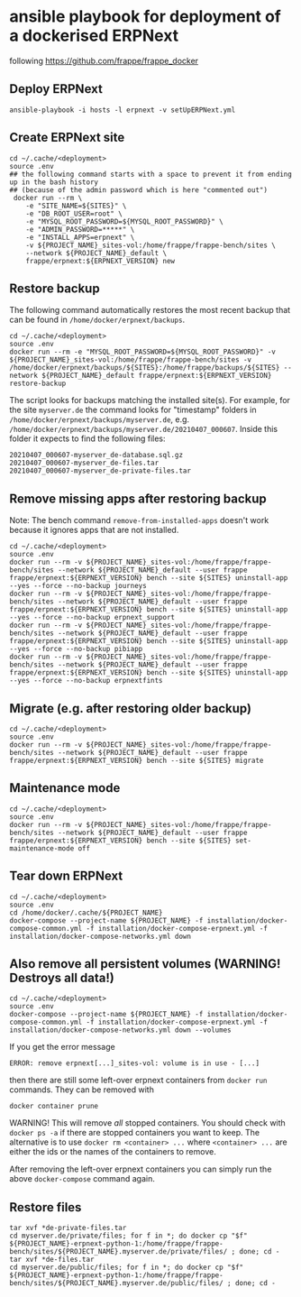 # ansible playbook for deployment of a dockerised ERPNext
following https://github.com/frappe/frappe_docker

## Deploy ERPNext

```
ansible-playbook -i hosts -l erpnext -v setUpERPNext.yml
```

## Create ERPNext site

```
cd ~/.cache/<deployment>
source .env
## the following command starts with a space to prevent it from ending up in the bash history
## (because of the admin password which is here "commented out")
 docker run --rm \
    -e "SITE_NAME=${SITES}" \
    -e "DB_ROOT_USER=root" \
    -e "MYSQL_ROOT_PASSWORD=${MYSQL_ROOT_PASSWORD}" \
    -e "ADMIN_PASSWORD=*****" \
    -e "INSTALL_APPS=erpnext" \
    -v ${PROJECT_NAME}_sites-vol:/home/frappe/frappe-bench/sites \
    --network ${PROJECT_NAME}_default \
    frappe/erpnext:${ERPNEXT_VERSION} new
```

## Restore backup

The following command automatically restores the most recent backup that can be found in
`/home/docker/erpnext/backups`.

```
cd ~/.cache/<deployment>
source .env
docker run --rm -e "MYSQL_ROOT_PASSWORD=${MYSQL_ROOT_PASSWORD}" -v ${PROJECT_NAME}_sites-vol:/home/frappe/frappe-bench/sites -v /home/docker/erpnext/backups/${SITES}:/home/frappe/backups/${SITES} --network ${PROJECT_NAME}_default frappe/erpnext:${ERPNEXT_VERSION} restore-backup
```

The script looks for backups matching the installed site(s).
For example, for the site `myserver.de` the command looks for "timestamp" folders in
`/home/docker/erpnext/backups/myserver.de`, e.g.
`/home/docker/erpnext/backups/myserver.de/20210407_000607`. Inside this folder it expects to
find the following files:
```
20210407_000607-myserver_de-database.sql.gz
20210407_000607-myserver_de-files.tar
20210407_000607-myserver_de-private-files.tar
```

## Remove missing apps after restoring backup

Note: The bench command `remove-from-installed-apps` doesn't work because it ignores apps that are not installed.

```
cd ~/.cache/<deployment>
source .env
docker run --rm -v ${PROJECT_NAME}_sites-vol:/home/frappe/frappe-bench/sites --network ${PROJECT_NAME}_default --user frappe frappe/erpnext:${ERPNEXT_VERSION} bench --site ${SITES} uninstall-app --yes --force --no-backup journeys
docker run --rm -v ${PROJECT_NAME}_sites-vol:/home/frappe/frappe-bench/sites --network ${PROJECT_NAME}_default --user frappe frappe/erpnext:${ERPNEXT_VERSION} bench --site ${SITES} uninstall-app --yes --force --no-backup erpnext_support
docker run --rm -v ${PROJECT_NAME}_sites-vol:/home/frappe/frappe-bench/sites --network ${PROJECT_NAME}_default --user frappe frappe/erpnext:${ERPNEXT_VERSION} bench --site ${SITES} uninstall-app --yes --force --no-backup pibiapp
docker run --rm -v ${PROJECT_NAME}_sites-vol:/home/frappe/frappe-bench/sites --network ${PROJECT_NAME}_default --user frappe frappe/erpnext:${ERPNEXT_VERSION} bench --site ${SITES} uninstall-app --yes --force --no-backup erpnextfints
```

## Migrate (e.g. after restoring older backup)

```
cd ~/.cache/<deployment>
source .env
docker run --rm -v ${PROJECT_NAME}_sites-vol:/home/frappe/frappe-bench/sites --network ${PROJECT_NAME}_default --user frappe frappe/erpnext:${ERPNEXT_VERSION} bench --site ${SITES} migrate
```

## Maintenance mode

```
cd ~/.cache/<deployment>
source .env
docker run --rm -v ${PROJECT_NAME}_sites-vol:/home/frappe/frappe-bench/sites --network ${PROJECT_NAME}_default --user frappe frappe/erpnext:${ERPNEXT_VERSION} bench --site ${SITES} set-maintenance-mode off
```

## Tear down ERPNext

```
cd ~/.cache/<deployment>
source .env
cd /home/docker/.cache/${PROJECT_NAME}
docker-compose --project-name ${PROJECT_NAME} -f installation/docker-compose-common.yml -f installation/docker-compose-erpnext.yml -f installation/docker-compose-networks.yml down
```

## Also remove all persistent volumes (WARNING! Destroys all data!)

```
cd ~/.cache/<deployment>
source .env
docker-compose --project-name ${PROJECT_NAME} -f installation/docker-compose-common.yml -f installation/docker-compose-erpnext.yml -f installation/docker-compose-networks.yml down --volumes
```

If you get the error message
```
ERROR: remove erpnext[...]_sites-vol: volume is in use - [...]
```
then there are still some left-over erpnext containers from `docker run` commands. They
can be removed with
```
docker container prune
```
WARNING! This will remove _all_ stopped containers. You should check with `docker ps -a` if there are
stopped containers you want to keep. The alternative is to use `docker rm <container> ...` where
`<container> ...` are either the ids or the names of the containers to remove.

After removing the left-over erpnext containers you can simply run the above `docker-compose`
command again.

## Restore files

```
tar xvf *de-private-files.tar
cd myserver.de/private/files; for f in *; do docker cp "$f" ${PROJECT_NAME}-erpnext-python-1:/home/frappe/frappe-bench/sites/${PROJECT_NAME}.myserver.de/private/files/ ; done; cd -
tar xvf *de-files.tar
cd myserver.de/public/files; for f in *; do docker cp "$f" ${PROJECT_NAME}-erpnext-python-1:/home/frappe/frappe-bench/sites/${PROJECT_NAME}.myserver.de/public/files/ ; done; cd -
```
